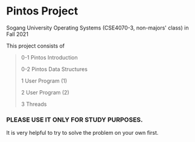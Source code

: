 # Pintos Project

Sogang University Operating Systems (CSE4070-3, non-majors' class) in Fall 2021

This project consists of
  
> 0-1 Pintos Introduction
>
> 0-2 Pintos Data Structures
>
> 1 User Program (1)
>
> 2 User Program (2)
>
> 3 Threads

### PLEASE USE IT ONLY FOR STUDY PURPOSES.

It is very helpful to try to solve the problem on your own first.
